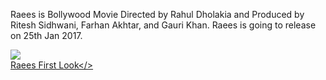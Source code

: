 Raees is Bollywood Movie Directed by Rahul Dholakia and Produced by Ritesh Sidhwani, Farhan Akhtar, and Gauri Khan. Raees is going to 
release on 25th Jan 2017.

<img src="https://raees.xyz/wp-content/uploads/sites/3/2017/01/RaeesFirstLookBlack.jpeg"><br />
<a href="https://raees.xyz/2017/01/10/first-look/">Raees First Look</>
